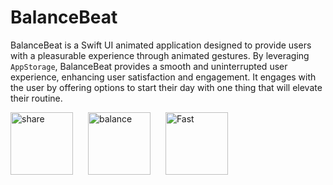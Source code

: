 # BalanceBeat

BalanceBeat is a Swift UI animated application designed to provide users with a pleasurable experience through animated gestures. By leveraging `AppStorage`, BalanceBeat provides a smooth and uninterrupted user experience, enhancing user satisfaction and engagement. It engages with the user by offering options to start their day with one thing that will elevate their routine.

<img width="100" alt="share" src="https://github.com/Magdalenaspace/SwiftUI-Apps/assets/96504344/8e1ce313-cdaf-4871-bf55-b49b4feda53d" style="margin-right: 20px;">

<img width="100" alt="balance" src="https://github.com/Magdalenaspace/SwiftUI-Apps/assets/96504344/8e1ce313-cdaf-4871-bf55-b49b4feda53d" style="margin-right: 20px;">

<img width="100" alt="Fast" src="https://github.com/Magdalenaspace/SwiftUI-Apps/assets/96504344/f64d6f71-1924-4d66-a389-26b5415ebbf9">





